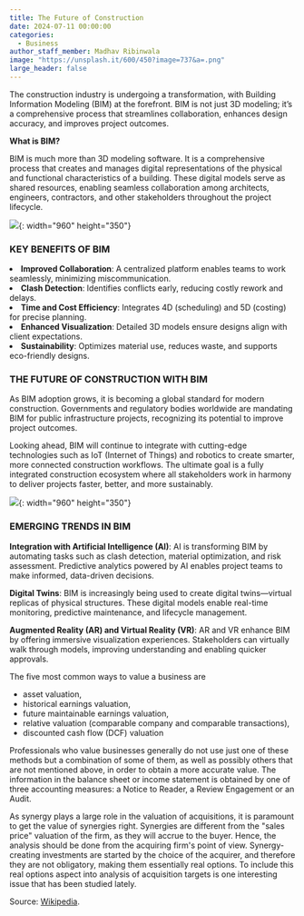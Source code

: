 ```yaml
---
title: The Future of Construction
date: 2024-07-11 00:00:00
categories:
  - Business
author_staff_member: Madhav Ribinwala
image: "https://unsplash.it/600/450?image=737&a=.png"
large_header: false
---
```


The construction industry is undergoing a transformation, with Building Information Modeling (BIM) at the forefront. BIM is not just 3D modeling; it’s a comprehensive process that streamlines collaboration, enhances design accuracy, and improves project outcomes.

<strong>What is BIM?</strong>

BIM is much more than 3D modeling software. It is a comprehensive process that creates and manages digital representations of the physical and functional characteristics of a building. These digital models serve as shared resources, enabling seamless collaboration among architects, engineers, contractors, and other stakeholders throughout the project lifecycle.

![](https://unsplash.it/960/350?image=617){: width="960" height="350"}

### KEY BENEFITS OF BIM

<li><strong>Improved Collaboration</strong>: A centralized platform enables teams to work seamlessly, minimizing miscommunication.</li>
<li><strong>Clash Detection</strong>: Identifies conflicts early, reducing costly rework and delays.</li>
<li><strong>Time and Cost Efficiency</strong>: Integrates 4D (scheduling) and 5D (costing) for precise planning.</li>
<li><strong>Enhanced Visualization</strong>: Detailed 3D models ensure designs align with client expectations.</li>
<li><strong>Sustainability</strong>: Optimizes material use, reduces waste, and supports eco-friendly designs.</li>

### THE FUTURE OF CONSTRUCTION WITH BIM

As BIM adoption grows, it is becoming a global standard for modern construction. Governments and regulatory bodies worldwide are mandating BIM for public infrastructure projects, recognizing its potential to improve project outcomes.

Looking ahead, BIM will continue to integrate with cutting-edge technologies such as IoT (Internet of Things) and robotics to create smarter, more connected construction workflows. The ultimate goal is a fully integrated construction ecosystem where all stakeholders work in harmony to deliver projects faster, better, and more sustainably.

![](https://unsplash.it/960/350?image=864){: width="960" height="350"}

### EMERGING TRENDS IN BIM

<Strong>Integration with Artificial Intelligence (AI)</Strong>: AI is transforming BIM by automating tasks such as clash detection, material optimization, and risk assessment. Predictive analytics powered by AI enables project teams to make informed, data-driven decisions.

<strong>Digital Twins</strong>: BIM is increasingly being used to create digital twins—virtual replicas of physical structures. These digital models enable real-time monitoring, predictive maintenance, and lifecycle management.

<strong>Augmented Reality (AR) and Virtual Reality (VR)</strong>: AR and VR enhance BIM by offering immersive visualization experiences. Stakeholders can virtually walk through models, improving understanding and enabling quicker approvals.

The five most common ways to value a business are

* asset valuation,
* historical earnings valuation,
* future maintainable earnings valuation,
* relative valuation (comparable company and comparable transactions),
* discounted cash flow (DCF) valuation

Professionals who value businesses generally do not use just one of these methods but a combination of some of them, as well as possibly others that are not mentioned above, in order to obtain a more accurate value. The information in the balance sheet or income statement is obtained by one of three accounting measures: a Notice to Reader, a Review Engagement or an Audit.

As synergy plays a large role in the valuation of acquisitions, it is paramount to get the value of synergies right. Synergies are different from the "sales price" valuation of the firm, as they will accrue to the buyer. Hence, the analysis should be done from the acquiring firm's point of view. Synergy-creating investments are started by the choice of the acquirer, and therefore they are not obligatory, making them essentially real options. To include this real options aspect into analysis of acquisition targets is one interesting issue that has been studied lately.

Source: [Wikipedia](https://en.wikipedia.org/wiki/Mergers_and_acquisitions).
